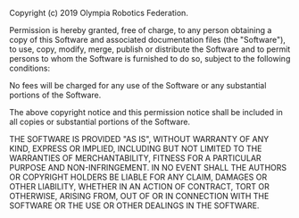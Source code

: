 
Copyright (c) 2019 Olympia Robotics Federation.

Permission is hereby granted, free of charge, to any person obtaining a copy of this Software and associated
documentation files (the "Software"), to use, copy, modify, merge, publish or distribute the Software and to
permit persons to whom the Software is furnished to do so, subject to the following conditions:

No fees will be charged for any use of the Software or any substantial portions of the Software.

The above copyright notice and this permission notice shall be included in all copies or substantial portions of
the Software.

THE SOFTWARE IS PROVIDED "AS IS", WITHOUT WARRANTY OF ANY KIND, EXPRESS OR IMPLIED, INCLUDING BUT NOT LIMITED TO
THE WARRANTIES OF MERCHANTABILITY, FITNESS FOR A PARTICULAR PURPOSE AND NON-INFRINGEMENT. IN NO EVENT SHALL THE
AUTHORS OR COPYRIGHT HOLDERS BE LIABLE FOR ANY CLAIM, DAMAGES OR OTHER LIABILITY, WHETHER IN AN ACTION OF CONTRACT,
TORT OR OTHERWISE, ARISING FROM, OUT OF OR IN CONNECTION WITH THE SOFTWARE OR THE USE OR OTHER DEALINGS IN THE
SOFTWARE.